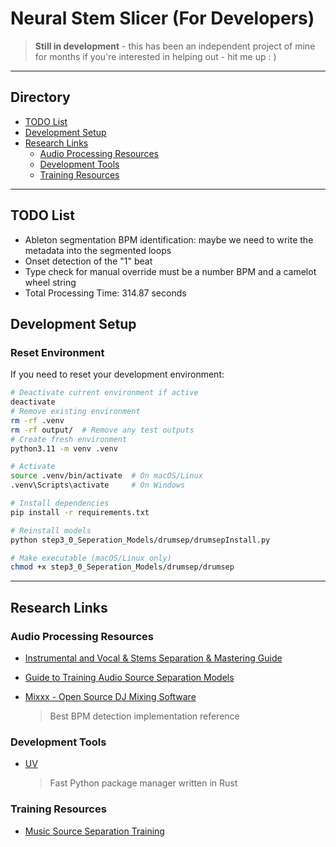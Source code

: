 # Neural Stem Slicer (For Developers)


> **Still in development**  - this has been an independent project of mine for months if you're interested in helping out - hit me up : )
--- 
## Directory
- [TODO List](#todo-list)
- [Development Setup](#development-setup)
- [Research Links](#research-links)
  - [Audio Processing Resources](#audio-processing-resources)
  - [Development Tools](#development-tools)
  - [Training Resources](#training-resources)

--- 
## TODO List
- Ableton segmentation BPM identification: maybe we need to write the metadata into the segmented loops 
- Onset detection of the "1" beat
- Type check for manual override must be a number BPM and a camelot wheel string 
- Total Processing Time: 314.87 seconds

## Development Setup
### Reset Environment
If you need to reset your development environment:
```bash
# Deactivate current environment if active
deactivate
# Remove existing environment
rm -rf .venv
rm -rf output/  # Remove any test outputs
# Create fresh environment
python3.11 -m venv .venv

# Activate
source .venv/bin/activate  # On macOS/Linux
.venv\Scripts\activate     # On Windows

# Install dependencies
pip install -r requirements.txt

# Reinstall models
python step3_0_Seperation_Models/drumsep/drumsepInstall.py

# Make executable (macOS/Linux only)
chmod +x step3_0_Seperation_Models/drumsep/drumsep
```

---

## Research Links

### Audio Processing Resources

- [Instrumental and Vocal & Stems Separation & Mastering Guide](https://docs.google.com/document/d/1LXXd0Hjx6L53BDgms1cVEsqZ7G1cds4ilgX9V4FOW4o/edit?tab=t.0#heading=h.roiuj54hzww3)

- [Guide to Training Audio Source Separation Models](https://docs.google.com/document/d/12KzNIojKSWLA7uvHhhxydXvBLZgussewc1aRzWxqGwY/edit?tab=t.0)

- [Mixxx - Open Source DJ Mixing Software](https://github.com/mixxxdj/mixxx)
  > Best BPM detection implementation reference

### Development Tools
- [UV](https://github.com/astral-sh/uv)
  > Fast Python package manager written in Rust

### Training Resources
- [Music Source Separation Training](https://github.com/ZFTurbo/Music-Source-Separation-Training)

